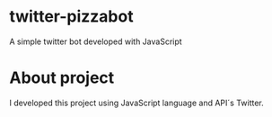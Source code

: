 # twitter-pizzabot
A simple twitter bot developed with JavaScript
# About project
I developed this project using JavaScript language and API´s Twitter.
